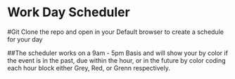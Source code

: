 # Work Day Scheduler

#Git Clone the repo and open in your Default browser to create a schedule for your day 

##The scheduler works on a 9am - 5pm Basis and will show your by color if the event is in the past, due within the hour, or in the future by color coding each hour block either Grey, Red, or Grenn respectively. 


